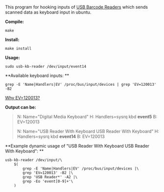 This program for hooking inputs of [USB Barcode Readers](https://www.google.com.tr/search?q=usb+barcode+reader&tbm=isch) which sends scanned data as keyboard input in ubuntu.

**Compile:**
```
make
```

**Install:**
```
make install
```

**Usage:**
```
sudo usb-kb-reader /dev/input/event14
```

**Available keyboard inputs: **
```
grep -E 'Name|Handlers|EV' /proc/bus/input/devices | grep 'EV=120013' -B2 
```
[Why EV=120013?](http://unix.stackexchange.com/questions/74903/explain-ev-in-proc-bus-input-devices-data)

**Output can be:** 
>N: Name="Digital Media Keyboard" 
>H: Handlers=sysrq kbd **event5** 
>B: EV=120013 
>
>N: Name="USB Reader With Keyboard USB Reader With Keyboard" 
>H: Handlers=sysrq kbd **event14** 
>B: EV=120013 


**Example dynamic usage of "USB Reader With Keyboard USB Reader With Keyboard": **
```
usb-kb-reader /dev/input/\
	$(
		grep -E 'Name|Handlers|EV' /proc/bus/input/devices |\
		grep 'EV=120013' -B2 |\
		grep 'USB Reader*' -A2 |\
		grep -Eo 'event[0-9]+'\
	) 
```